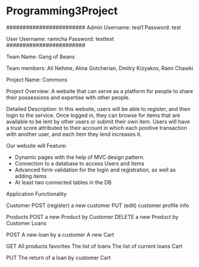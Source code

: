 # Programming3Project

########################
Admin
Username: test1
Password: test

User
Username: ramicha
Password: testtest
########################

Team Name: Gang of Beans 

Team members: Ali Nehme, Alina Gotcherian, Dmitry Kizyakov, Rami Chawki 

Project Name: Commons 

Project Overview: A website that can serve as a platform for people to share their possessions and expertise with other people. 

Detailed Description: In this website, users will be able to register, and then login to the service. Once logged in, they can browse for items that are available to be lent by other users or submit their own item. Users will have a trust score attributed to their account in which each positive transaction with another user, and each item they lend increases it. 

Our website will Feature: 
- Dynamic pages with the help of MVC design pattern. 
- Connection to a database to access Users and items 
- Advanced form validation for the login and registration, as well as adding items 
- At least two connected tables in the DB 


Application Functionality 

Customer 
POST (register) a new customer 
PUT (edit) customer profile info 

Products 
POST a new Product by Customer 
DELETE a new Product by Customer 
Loans 

POST 
A new loan by a customer 
A new Cart 

GET 
All products
favorites 
The list of loans 
The list of current loans 
Cart 

PUT 
The return of a loan by customer 
Cart 
